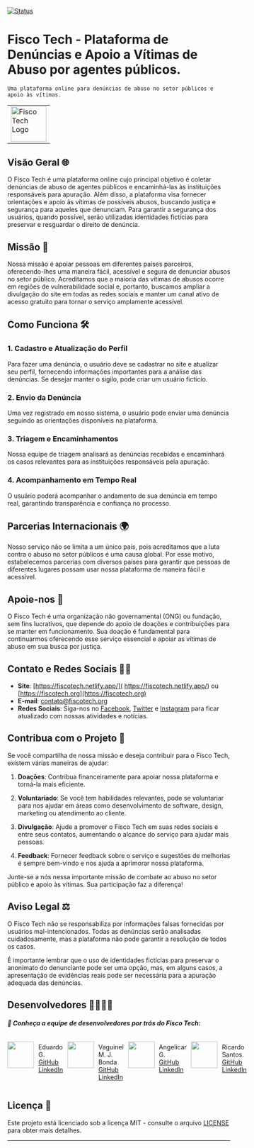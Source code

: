 [![Status](http://img.shields.io/static/v1?label=STATUS&message=EM%20DESENVOLVIMENTO&color=yellow&style=for-the-badge)](https://github.com/Eduardo377/fiscotech)

<table style="width:100%">
  <tr>
    <td>
        <img alt="Fisco Tech Logo" height="80" src="./assets/logo.ico"/>
    </td>
  </tr>
  <tr>
    
# Fisco Tech - Plataforma de Denúncias e Apoio a Vítimas de Abuso por agentes públicos.
    
    Uma plataforma online para denúncias de abuso no setor públicos e apoio às vítimas.
  </tr>
</table>

## Visão Geral 🌐

O Fisco Tech é uma plataforma online cujo principal objetivo é coletar denúncias de abuso de agentes públicos e encaminhá-las às instituições responsáveis para apuração. Além disso, a plataforma visa fornecer orientações e apoio às vítimas de possíveis abusos, buscando justiça e segurança para aqueles que denunciam. Para garantir a segurança dos usuários, quando possível, serão utilizadas identidades fictícias para preservar e resguardar o direito de denúncia.

## Missão 🚀

Nossa missão é apoiar pessoas em diferentes países parceiros, oferecendo-lhes uma maneira fácil, acessível e segura de denunciar abusos no setor público. Acreditamos que a maioria das vítimas de abusos ocorre em regiões de vulnerabilidade social e, portanto, buscamos ampliar a divulgação do site em todas as redes sociais e manter um canal ativo de acesso gratuito para tornar o serviço amplamente acessível.

## Como Funciona 🛠️

### 1. Cadastro e Atualização do Perfil

Para fazer uma denúncia, o usuário deve se cadastrar no site e atualizar seu perfil, fornecendo informações importantes para a análise das denúncias. Se desejar manter o sigilo, pode criar um usuário fictício.

### 2. Envio da Denúncia

Uma vez registrado em nosso sistema, o usuário pode enviar uma denúncia seguindo as orientações disponíveis na plataforma.

### 3. Triagem e Encaminhamentos

Nossa equipe de triagem analisará as denúncias recebidas e encaminhará os casos relevantes para as instituições responsáveis pela apuração.

### 4. Acompanhamento em Tempo Real

O usuário poderá acompanhar o andamento de sua denúncia em tempo real, garantindo transparência e confiança no processo.

## Parcerias Internacionais 🌍

Nosso serviço não se limita a um único país, pois acreditamos que a luta contra o abuso no setor públicos é uma causa global. Por esse motivo, estabelecemos parcerias com diversos países para garantir que pessoas de diferentes lugares possam usar nossa plataforma de maneira fácil e acessível.

## Apoie-nos 🙏

O Fisco Tech é uma organização não governamental (ONG) ou fundação, sem fins lucrativos, que depende do apoio de doações e contribuições para se manter em funcionamento. Sua doação é fundamental para continuarmos oferecendo esse serviço essencial e apoiar as vítimas de abuso em sua busca por justiça.

## Contato e Redes Sociais 📧📱

- **Site**:  [https://fiscotech.netlify.app/]( https://fiscotech.netlify.app/) ou [https://fiscotech.org](https://fiscotech.org)
- **E-mail**: [contato@fiscotech.org](mailto:contato@fiscotech.org)
- **Redes Sociais**: Siga-nos no [Facebook](https://facebook.com/fiscotech), [Twitter](https://twitter.com/fiscotech) e [Instagram](https://instagram.com/fiscotech) para ficar atualizado com nossas atividades e notícias.

## Contribua com o Projeto 💪

Se você compartilha de nossa missão e deseja contribuir para o Fisco Tech, existem várias maneiras de ajudar:

1. **Doações**: Contribua financeiramente para apoiar nossa plataforma e torná-la mais eficiente.

2. **Voluntariado**: Se você tem habilidades relevantes, pode se voluntariar para nos ajudar em áreas como desenvolvimento de software, design, marketing ou atendimento ao cliente.

3. **Divulgação**: Ajude a promover o Fisco Tech em suas redes sociais e entre seus contatos, aumentando o alcance do serviço para ajudar mais pessoas.

4. **Feedback**: Fornecer feedback sobre o serviço e sugestões de melhorias é sempre bem-vindo e nos ajuda a aprimorar nossa plataforma.

Junte-se a nós nessa importante missão de combate ao abuso no setor público e apoio às vítimas. Sua participação faz a diferença!

## Aviso Legal ⚖️

O Fisco Tech não se responsabiliza por informações falsas fornecidas por usuários mal-intencionados. Todas as denúncias serão analisadas cuidadosamente, mas a plataforma não pode garantir a resolução de todos os casos.

É importante lembrar que o uso de identidades fictícias para preservar o anonimato do denunciante pode ser uma opção, mas, em alguns casos, a apresentação de evidências reais pode ser necessária para a apuração adequada das denúncias.
## Desenvolvedores 👩‍💻👨‍💻

##### 🎈 Conheça a equipe de desenvolvedores por trás do Fisco Tech:


<div height="90" style="display: flex; flex-direction: row;">
    <img style="margin: 10px; display: flex; flex-direction: row; margin-left: 0px;" src="https://avatars.githubusercontent.com/u/35434628?v=4/" height="60">
        <p>
                Eduardo G.
            <br>
                <a href="https://github.com/Eduardo377/" target="_blank">
                    GitHub
                </a>
                <br>
                <a href="https://www.linkedin.com/in/eduardogomes377/" target="_blank">
                    LinkedIn
                </a>
        </p>
    </img>
    <img style="margin: 10px" src="https://avatars.githubusercontent.com/u/104402902?v=4/" height="60">
        <p>
                Vaguinel M. J. Bonda
            <br>
            <a href="https://github.com/VagMJB/" target="_blank">
                GitHub
            </a>
                <br>
            <a href="https://www.linkedin.com/in/eduardogomes377/" target="_blank">
                LinkedIn
            </a>
        </p>
    </img>
    <img style="margin: 10px" src="https://avatars.githubusercontent.com/u/108835675?v=4/" height="60" >
        <p>
                Angelicar G.
                <br>
                <a href="https://github.com/angelicarg/" target="_blank">
                    GitHub
                </a>
                <br>
                <a href="https://www.linkedin.com/in/ang%C3%A9lica-rodrigues-gon%C3%A7alves-774b5646/" target="_blank">
                    LinkedIn
                </a>
            </p>
    </img>
    <img style="margin: 10px" src="https://avatars.githubusercontent.com/u/101869721?v=4/" height="60" >
            <p>
                    Ricardo Santos.
                <br>
                    <a href="https://github.com/RicardoSantos-Dev/" target="_blank">
                        GitHub
                    </a>
                <br>
                    <a href="https://www.linkedin.com/in/ricardo-silva-santos-2b7602166/" target="_blank">
                        LinkedIn
                    </a>
            </p>
    </img>
</div>

## Licença 📜

Este projeto está licenciado sob a licença MIT - consulte o arquivo [LICENSE](LICENSE) para obter mais detalhes.

---
